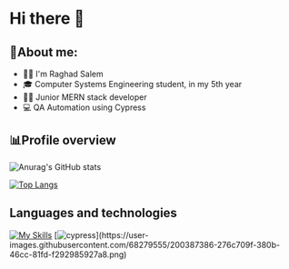 # Hi there 👋

<!--
**raghad-ns/raghad-ns** is a ✨ _special_ ✨ repository because its `README.md` (this file) appears on your GitHub profile.
-->

## 📑About me:

- 🙋‍♀️ I'm Raghad Salem
- 🎓 Computer Systems Engineering student, in my 5th year
- 🧑‍💻 Junior MERN stack developer
- 💻 QA Automation using Cypress
  
## 📊Profile overview
![Anurag's GitHub stats](https://github-readme-stats.vercel.app/api?username=raghad-ns&show_icons=true&theme=dark)

[![Top Langs](https://github-readme-stats.vercel.app/api/top-langs/?username=raghad-ns&layout=compact&theme=dark)](https://github.com/raghad-ns/github-readme-stats)

## Languages and technologies
[![My Skills](https://skillicons.dev/icons?i=git,github,gitlab,aws,docker,fastapi,py,java,cpp,latex,mongodb,nodejs,npm,postman,js,html,css,react,tailwind,ts,vite,vscode,vue&perline=12)](https://skillicons.dev)
[![cypress]([https://cloud.githubusercontent.com/assets/17016297/18839843/0e06a67a-83d2-11e6-993a-b35a182500e0.png](https://user-images.githubusercontent.com/68279555/200387386-276c709f-380b-46cc-81fd-f292985927a8.png))](https://user-images.githubusercontent.com/68279555/200387386-276c709f-380b-46cc-81fd-f292985927a8.png)
<!--
## Contact
![linkedin](https://github.com/user-attachments/assets/d121e3cd-28b0-4761-947b-ae516bacbb89)[1]
![codeforces](https://github.com/user-attachments/assets/f5a69150-2520-452b-b345-4273d8d1ab8f)[2]
![leetcode](https://github.com/user-attachments/assets/e3505771-f0dc-4864-8c3b-9ee317423cd3)[3]
![facebook](https://github.com/user-attachments/assets/fc488864-6745-4f65-af2e-f1b911887cc2)[4]
![instagram](https://github.com/user-attachments/assets/221c8858-c4f9-4b1d-ab6f-2b8e039e91d9)[5]

[1]: https://www.linkedin.com/in/raghad--salem/
[2]: https://codeforces.com/profile/raghad__ns
[3]: https://leetcode.com/u/raghad-ns/
[4]: https://www.facebook.com/profile.php?id=100004101780518
[5]: https://www.instagram.com/raghad__ns/
--!>
